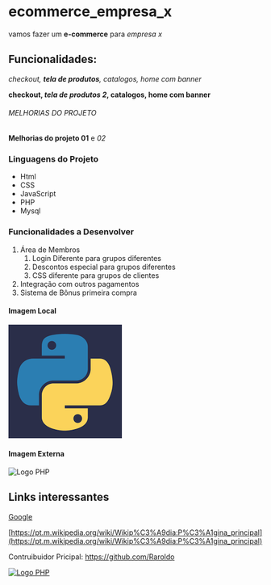 # ecommerce_empresa_x
vamos fazer um **e-commerce** para *empresa x*

## Funcionalidades:

_checkout, **tela de produtos**, catalogos, home com banner_

**checkout, _tela de produtos 2_, catalogos, home com banner**

###### MELHORIAS DO PROJETO
__Melhorias do projeto 01__ e _02_

### Linguagens do Projeto

* Html
* CSS
* JavaScript
* PHP
* Mysql

### Funcionalidades a Desenvolver
1. Área de Membros
   1. Login Diferente para grupos diferentes
   2. Descontos especial para grupos diferentes
   3. CSS diferente para grupos de clientes
2. Integração com outros pagamentos
3. Sistema de Bônus primeira compra

#### Imagem Local

![Logo do Python](/Img/pyton.png)

#### Imagem Externa

![Logo PHP](https://upload.wikimedia.org/wikipedia/commons/2/27/PHP-logo.svg)

## Links interessantes

[Google](https://www.google.com)

[https://pt.m.wikipedia.org/wiki/Wikip%C3%A9dia:P%C3%A1gina_principal](https://pt.m.wikipedia.org/wiki/Wikip%C3%A9dia:P%C3%A1gina_principal)

Contruibuidor Pricipal: https://github.com/Raroldo

[![Logo PHP](https://upload.wikimedia.org/wikipedia/commons/2/27/PHP-logo.svg)](https://github.com/Raroldo)

